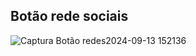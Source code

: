 ## Botão rede sociais
![Captura Botão redes2024-09-13 152136](https://github.com/user-attachments/assets/10bd4ef3-32b6-40ef-961c-37f9cfd06ca3)
